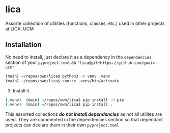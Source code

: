 # lica
 
 Assorte collection of utilities (functions, classes, etc.) used in other projects at LICA, UCM

 ## Installation

No need to install, just declare it as a dependency in the `dependencies` section of your
`pyproject.toml` as `"lica@git+https://github.com/guaix-ucm"`


```bash
(main) ~/repos/own/lica$ python3 -m venv .venv
(main) ~/repos/own/lica$ source .venv/bin/activate
```
3. Install it.

```bash
(.venv)  (main) ~/repos/own/lica$ pip install -U pip
(.venv)  (main) ~/repos/own/lica$ pip install .
```

This assorted collections ***do not install dependencies*** as not all utilites
are used. They are commented in the dependencies section so that dependant projects 
can declare them in their own `pyproject.toml` 
